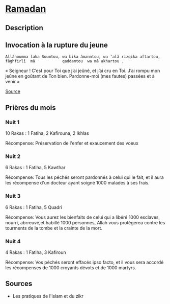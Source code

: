 # [Ramadan](readme.md)

## Description

## Invocation à la rupture du jeune

`Allâhoumma laka Soumtou, wa bika âmanntou, wa ‘alâ rizqika aftartou, fâghfirlî  mâ            qaddamtou  wa mâ akhartou .`

« Seigneur ! C’est pour Toi que j’ai jeûné, et j’ai cru en Toi. J’ai rompu mon  jeûne  en goûtant de Ton bien. Pardonne-moi (mes fautes) passées et à venir »

[Source](https://lecoranetlasunnah.wordpress.com/2016/06/07/les-invocations-pour-la-rupture-du-jeune-selon-la-sounna-du-prophete-mouhammad-r-et-les-pratiques-repandues/)

## Prières du mois

### Nuit 1

10 Rakas : 1 Fatiha, 2 Kafirouna, 2 Ikhlas  

Récompense: Préservation de l'enfer et exaucement des voeux

### Nuit 2

6 Rakas : 1 Fatiha, 5 Kawthar

Récompense: Tous les péchés seront pardonnés à celui qui le fait, et il aura les récompense d'un docteur ayant soigné 1000 malades à ses frais.

### Nuit 3

6 Rakas : 1 Fatiha, 5 Quadri

Récompense: Vous aurez les bienfaits de celui qui a libéré 1000 esclaves, nourri, abrreuvé,et habillé 1000 personnes, Allah vous protègerea contre les tourments de la tombe et la crainte de la mort.

### Nuit 4

4 Rakas : 1 Fatiha, 3 Kafiroun

Récompense: Vos péchés seront effacés ipso facto, et il vous sera accordé les récompenses de 1000 croyants dévots et de 1000 martyrs.

## Sources

* Les pratiques de l'islam et du zikr
